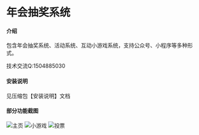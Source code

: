# 年会抽奖系统

#### 介绍
包含年会抽奖系统、活动系统、互动小游戏系统，支持公众号、小程序等多种形式。

技术交流Q:1504885030

#### 安装说明
见压缩包【安装说明】文档


#### 部分功能截图
![主页](https://images.gitee.com/uploads/images/2021/0924/160712_b4b8a0a6_9681571.jpeg "微信图片_202109241606552.jpg")
![小游戏](https://images.gitee.com/uploads/images/2021/0924/160726_730fc2fd_9681571.jpeg "微信图片_202109241606551.jpg")
![投票](https://images.gitee.com/uploads/images/2021/0924/160753_cc4e1a3d_9681571.jpeg "微信图片_20210924160655.jpg")
